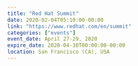 ```yaml
---
title: "Red Hat Summit"
date: 2020-02-04T05:10:00-00:00
link: "https://www.redhat.com/en/summit"
categories: ["events"]
event_date: April 27-29, 2020
expire_date: 2020-04-30T00:00:00-00:00
location: San Francisco (CA), USA
---
```

